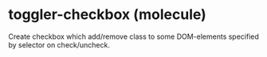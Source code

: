 # toggler-checkbox (molecule)

Create checkbox which add/remove class to some DOM-elements specified by selector on check/uncheck.